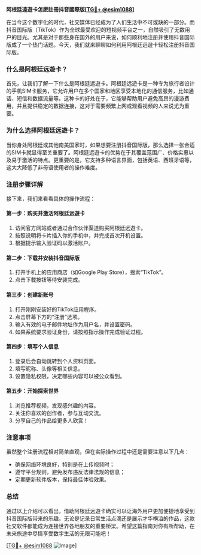 **阿根廷遠遊卡怎麽註冊抖音國際版[[TG💪+ @esim1088](https://t.me/s/esim1088)]**

在当今这个数字化的时代，社交媒体已经成为了人们生活中不可或缺的一部分。而抖音国际版（TikTok）作为全球最受欢迎的短视频平台之一，自然吸引了无数用户的目光。尤其是对于那些身在国外的用户来说，如何顺利地注册并使用抖音国际版成了一个热门话题。今天，我们就来聊聊如何利用阿根廷远遊卡轻松注册抖音国际版。

### 什么是阿根廷远遊卡？

首先，让我们了解一下什么是阿根廷远遊卡。阿根廷远遊卡是一种专为旅行者设计的手机SIM卡服务，它允许用户在多个国家和地区享受本地化的通信服务，比如通话、短信和数据流量等。这种卡的好处在于，它能够帮助用户避免高昂的漫游费用，并且提供稳定的数据连接，这对于需要频繁上网或观看视频的人来说尤为重要。

### 为什么选择阿根廷远遊卡？

当你身处阿根廷或其他南美国家时，如果想要注册抖音国际版，那么选择一张合适的SIM卡就显得至关重要了。阿根廷远遊卡的优势在于其覆盖范围广、价格实惠以及易于激活的特点。更重要的是，它支持多种语言界面，包括英语、西班牙语等，这大大降低了非母语使用者的操作难度。

### 注册步骤详解

接下来，我们来看看具体的操作流程：

#### 第一步：购买并激活阿根廷远遊卡
1. 访问官方网站或者通过合作伙伴渠道购买阿根廷远遊卡。
2. 按照说明将卡片插入你的手机中，并完成首次开机设置。
3. 根据提示输入验证码以激活账户。

#### 第二步：下载并安装抖音国际版
1. 打开手机上的应用商店（如Google Play Store），搜索“TikTok”。
2. 点击下载按钮等待安装完成。

#### 第三步：创建新账号
1. 打开刚刚安装好的TikTok应用程序。
2. 点击屏幕下方的“注册”选项。
3. 输入有效的电子邮件地址作为用户名，并设置密码。
4. 如果系统要求验证身份，请按照指示操作完成验证过程。

#### 第四步：填写个人信息
1. 登录后会自动跳转到个人资料页面。
2. 填写昵称、头像等相关信息。
3. 设置隐私权限，决定哪些内容可以被公众看到。

#### 第五步：开始探索世界
1. 浏览推荐视频，发现感兴趣的内容。
2. 关注你喜欢的创作者，参与互动交流。
3. 分享自己的作品给更多人欣赏！

### 注意事项

虽然整个注册流程相对简单直观，但在实际操作过程中还是需要注意以下几点：
- 确保网络环境良好，特别是在上传视频时；
- 遵守平台规则，避免发布违反法律法规的信息；
- 定期更新软件版本，保持最佳体验效果。

### 总结

通过以上介绍可以看出，借助阿根廷远遊卡确实可以让海外用户更加便捷地享受到抖音国际版带来的乐趣。无论是记录日常生活点滴还是展示才华横溢的作品，这款社交软件都能成为连接世界各地朋友的重要桥梁。希望这篇指南对你有所帮助，在未来旅途中尽情享受数字生活的无限可能吧！

[[TG💪+ @esim1088](https://t.me/s/esim1088) ![Image](https://i.postimg.cc/4NQfJmqS/Snipaste-2025-05-13-00-14-12.png)]